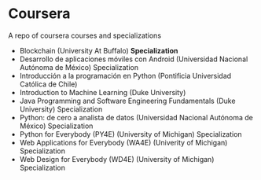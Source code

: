 <h1> Coursera </h1>
<p>A repo of coursera courses and specializations</p>
<ul>
  <li>Blockchain (University At Buffalo) <strong>Specialization</strong></li>
  <li>Desarrollo de aplicaciones móviles con Android (Universidad Nacional Autónoma de México) Specialization</li>
  <li>Introducción a la programación en Python (Pontificia Universidad Católica de Chile)</li>
  <li>Introduction to Machine Learning (Duke University)</li>
  <li>Java Programming and Software Engineering Fundamentals (Duke University) Specialization</li>
  <li>Python: de cero a analista de datos (Universidad Nacional Autónoma de México) Specialization</li>
  <li>Python for Everybody (PY4E) (University of Michigan) Specialization</li>
  <li>Web Applications for Everybody (WA4E) (Univerity of Michigan) Specialization</li>
  <li>Web Design for Everybody (WD4E) (University of Michigan) Specialization</li>
</ul>
